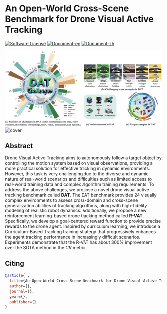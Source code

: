 # An Open-World Cross-Scene Benchmark for Drone Visual Active Tracking
[![Software License](https://img.shields.io/badge/license-MIT-blue)](LICENSE)
[![Document-en](https://img.shields.io/badge/doc-guide-blue)](https://forcvpr2025.github.io/anonymous/)
[![Document-zh](https://img.shields.io/badge/文档-指引-blue)](https://forcvpr2025.github.io/anonymous/zh/index.html)

![cover1](./readmeCache/cover1.png)
![cover](./readmeCache/cover.gif)

## Abstract
Drone Visual Active Tracking aims to autonomously follow a target object by controlling the motion system based on visual observations, providing a more practical solution for effective tracking in dynamic environments. However, this task is very challenging due to the diverse and dynamic nature of real-world scenarios and difficulties such as limited access to real-world training data and complex algorithm training requirements. To address the above challenges, we propose a novel drone visual active tracking benchmark called **DAT**. The DAT benchmark provides 24 visually complex environments to assess cross-domain and cross-scene generalization abilities of tracking algorithms, along with high-fidelity modeling of realistic robot dynamics. Additionally, we propose a new reinforcement learning-based drone tracking method called **R-VAT**. Specifically, we develop a goal-centered reward function to provide precise rewards to the drone agent. Inspired by curriculum learning, we introduce a Curriculum-Based Tracking training strategy that progressively enhances the agent tracking performance in increasingly difficult scenarios. Experiments demonstrate that the R-VAT has about 300\% improvement over the SOTA method in the *CR* metric.


## Citing
```bibtex
@article{ ,
  title={An Open-World Cross-Scene Benchmark for Drone Visual Active Tracking},
  author={},
  journal={},
  year={},
  publisher={}
}
```